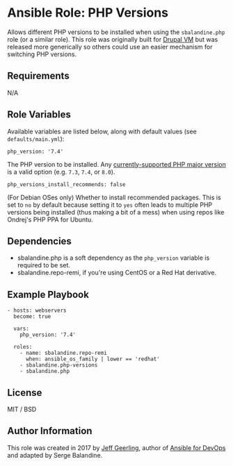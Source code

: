 # Ansible Role: PHP Versions

Allows different PHP versions to be installed when using the `sbalandine.php` role (or a similar role). This role was originally built for [Drupal VM](https://www.drupalvm.com) but was released more generically so others could use an easier mechanism for switching PHP versions.

## Requirements

N/A

## Role Variables

Available variables are listed below, along with default values (see `defaults/main.yml`):

    php_version: '7.4'

The PHP version to be installed. Any [currently-supported PHP major version](http://php.net/supported-versions.php) is a valid option (e.g. `7.3`, `7.4`, or `8.0`).

    php_versions_install_recommends: false

(For Debian OSes only) Whether to install recommended packages. This is set to `no` by default because setting it to `yes` often leads to multiple PHP versions being installed (thus making a bit of a mess) when using repos like Ondrej's PHP PPA for Ubuntu.

## Dependencies

  - sbalandine.php is a soft dependency as the `php_version` variable is required to be set.
  - sbalandine.repo-remi, if you're using CentOS or a Red Hat derivative.

## Example Playbook

    - hosts: webservers
      become: true
    
      vars:
        php_version: '7.4'
    
      roles:
        - name: sbalandine.repo-remi
          when: ansible_os_family | lower == 'redhat'
        - sbalandine.php-versions
        - sbalandine.php

## License

MIT / BSD

## Author Information

This role was created in 2017 by [Jeff Geerling](https://www.jeffgeerling.com/), author of [Ansible for DevOps](https://www.ansiblefordevops.com/) and adapted by Serge Balandine.


